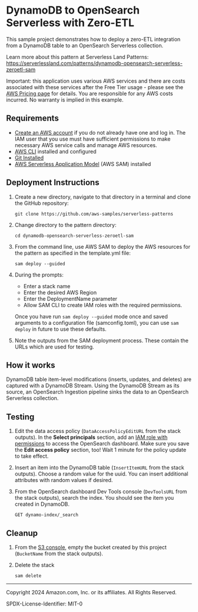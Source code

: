 # DynamoDB to OpenSearch Serverless with Zero-ETL

This sample project demonstrates how to deploy a zero-ETL integration from a DynamoDB table to an OpenSearch Serverless collection.

Learn more about this pattern at Serverless Land Patterns: https://serverlessland.com/patterns/dynamodb-opensearch-serverless-zeroetl-sam

Important: this application uses various AWS services and there are costs associated with these services after the Free Tier usage - please see the [AWS Pricing page](https://aws.amazon.com/pricing/) for details. You are responsible for any AWS costs incurred. No warranty is implied in this example.

## Requirements

* [Create an AWS account](https://portal.aws.amazon.com/gp/aws/developer/registration/index.html) if you do not already have one and log in. The IAM user that you use must have sufficient permissions to make necessary AWS service calls and manage AWS resources.
* [AWS CLI](https://docs.aws.amazon.com/cli/latest/userguide/install-cliv2.html) installed and configured
* [Git Installed](https://git-scm.com/book/en/v2/Getting-Started-Installing-Git)
* [AWS Serverless Application Model](https://docs.aws.amazon.com/serverless-application-model/latest/developerguide/serverless-sam-cli-install.html) (AWS SAM) installed

## Deployment Instructions

1. Create a new directory, navigate to that directory in a terminal and clone the GitHub repository:
    ``` 
    git clone https://github.com/aws-samples/serverless-patterns
    ```
1. Change directory to the pattern directory:
    ```
    cd dynamodb-opensearch-serverless-zeroetl-sam
    ```
1. From the command line, use AWS SAM to deploy the AWS resources for the pattern as specified in the template.yml file:
    ```
    sam deploy --guided
    ```
1. During the prompts:
    * Enter a stack name
    * Enter the desired AWS Region
    * Enter the DeploymentName parameter
    * Allow SAM CLI to create IAM roles with the required permissions.

    Once you have run `sam deploy --guided` mode once and saved arguments to a configuration file (samconfig.toml), you can use `sam deploy` in future to use these defaults.

1. Note the outputs from the SAM deployment process. These contain the URLs which are used for testing.

## How it works

DynamoDB table item-level modifications (inserts, updates, and deletes) are captured with a DynamoDB Stream. Using the DynamoDB Stream as its source, an OpenSearch Ingestion pipeline sinks the data to an OpenSearch Serverless collection.

## Testing

1. Edit the data access policy (`DataAccessPolicyEditURL` from the stack outputs). In the **Select principals** section, add an [IAM role with permissions](https://docs.aws.amazon.com/opensearch-service/latest/developerguide/ac.html) to access the OpenSearch dashboard. Make sure you save the **Edit access policy** section, too! Wait 1 minute for the policy update to take effect.

1. Insert an item into the DynamoDB table (`InsertItemURL` from the stack outputs). Choose a random value for the uuid. You can insert additional attributes with random values if desired.

1. From the OpenSearch dashboard Dev Tools console (`DevToolsURL` from the stack outputs), search the index. You should see the item you created in DynamoDB.
    ```
    GET dynamo-index/_search
    ```

## Cleanup
 
1. From the [S3 console](https://console.aws.amazon.com/s3/home), empty the bucket created by this project (`BucketName` from the stack outputs).

1. Delete the stack
    ```
    sam delete
    ```

----
Copyright 2024 Amazon.com, Inc. or its affiliates. All Rights Reserved.

SPDX-License-Identifier: MIT-0
